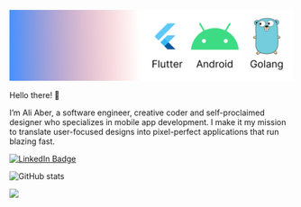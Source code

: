 ![Ali Akber's Github Banner](cover.png)

Hello there! 👋

I’m Ali Aber, a software engineer, creative coder and self-proclaimed designer who specializes in mobile app development. I make it my mission to translate user-focused designs into pixel-perfect  applications that run blazing fast.

[![LinkedIn Badge](https://img.shields.io/badge/LinkedIn-Profile-informational?style=flat&logo=linkedin&logoColor=white&color=0D76A8)](https://www.linkedin.com/in/ali-akber-247820139/)

![GitHub stats](https://github-readme-stats.vercel.app/api?username=AliAkberAakash&&show_icons=true&title_color=ffffff&icon_color=a4c639&text_color=daf7dc&bg_color=151515)

<img src="https://github-readme-stats.vercel.app/api?username=AliAkberAakash&&show_icons=true&title_color=ffffff&icon_color=a4c639&text_color=daf7dc&bg_color=151515">
